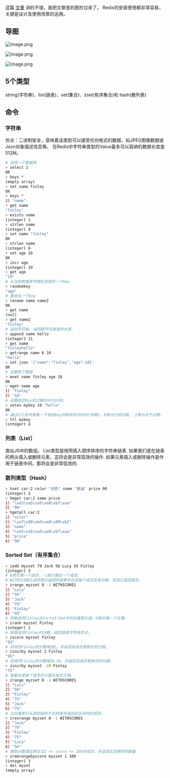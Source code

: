 这篇 [文章](https://juejin.im/post/5b516dc75188251af363492d) 讲的不错，我把文章里的图抄过来了。
Redis的安装使用都非常容易，关键是设计及使用场景的运用。

## 导图
![image.png](https://hexo-blog.pek3b.qingstor.com/upload_images/71414-e8db2989410fa02a.png?imageMogr2/auto-orient/strip%7CimageView2/2/w/1240)

![image.png](https://hexo-blog.pek3b.qingstor.com/upload_images/71414-1a58be74bca8319d.png?imageMogr2/auto-orient/strip%7CimageView2/2/w/1240)

![image.png](https://hexo-blog.pek3b.qingstor.com/upload_images/71414-723872eb6588657c.png?imageMogr2/auto-orient/strip%7CimageView2/2/w/1240)

## 5个类型

string(字符串)、list(链表)、set(集合)、zset(有序集合)和 hash(散列表)

## 命令

### 字符串

优点：二进制安全，意味着该类型可以接受任何格式的数据，如JPEG图像数据或Json对象描述信息等。
在Redis中字符串类型的Value最多可以容纳的数据长度是512M。

```bash
# 选择一个数据库
> select 2
OK
> keys *
(empty array)
> set name finley
OK
> keys *
1) "name"
> get name
"finley"
> exists name
(integer) 1
> strlen name
(integer) 9
> set name "finley"
OK
> strlen name
(integer) 6
> set age 18
OK
> incr age
(integer) 19
> get age
"19"
# 从当前数据库中随机选择的一个key
> randomkey
"age"
# 重命名一个key
> rename name name2
OK
> get name
(nul)
> get name2
"finley"
# 追加字符串, 返回新字符串值的长度。
> append name hello
(integer) 11
> get name
"finleyhello"
> getrange name 6 10
"hello"
> set json '{"name":"finley","age":18}'
OK
# 设置多个键值
> mset name finley age 18
OK
> mget name age
1) "finley"
2) "18"
# 设置指定Key的过期时间为10秒。
> setex mykey 10 "hello"
OK
# 通过ttl命令查看一下指定Key的剩余存活时间(秒数)，0表示已经过期，-1表示永不过期。
> ttl mykey 
(integer) 4
```

### 列表（List）
类似JS中的数组。
List类型是按照插入顺序排序的字符串链表.
如果我们是在链表的两头插入或删除元素，这将会是非常高效的操作.
如果元素插入或删除操作是作用于链表中间，那将会是非常低效的.

### 散列类型（Hash）

```bash
> hset car:2 color "白色" name "奥迪" price 90
(integer) 3
> hmget car:2 name price
1) "\xe5\xa5\xa5\xe8\xbf\xaa"
2) "90"
> hgetall car:2
1) "color"
2) "\xe7\x99\xbd\xe8\x89\xb2"
3) "name"
4) "\xe5\xa5\xa5\xe8\xbf\xaa"
5) "price"
6) "90"
```


### Sorted Set（有序集合）
```bash
> zadd myzset 79 Jack 56 Lucy 93 Finley
(integer) 3
# 0表示第一个成员，-1表示最后一个成员。
# WITHSCORES选项表示返回的结果中包含每个成员及其分数，否则只返回成员。
> zrange myzset 0 -1 WITHSCORES
1) "Lucy"
2) "56"
3) "Jack"
4) "79"
5) "Finley"
6) "93"
# 获取成员Finley在Sorted-Set中的位置索引值。0表示第一个位置。
> zrank myzset Finley
(integer) 2
# 获取成员Finley的分数。返回值是字符串形式。
> zscore myzset Finley
"93"
# 将成员Finley的分数增加2，并返回该成员更新后的分数。
> zincrby myzset 2 Finley
"95"
# 将成员Finley的分数增加-20，并返回该成员更新后的分数。
> zincrby myzset -20 Finley
"75"
# 查看在更新了成员的分数后是否正确。
> zrange myzset 0 -1 WITHSCORES
1) "Lucy"
2) "56"
3) "Finley"
4) "75"
5) "Jack"
6) "79"
# 以位置索引从高到低的方式获取并返回此区间内的成员。
> zrevrange myzset 0 -1 WITHSCORES
1) "Jack"
2) "79"
3) "Finley"
4) "75"
5) "Lucy"
6) "56"
# 删除分数满足表达式1 <= score <= 100的成员，并返回实际删除的数量
> zremrangebyscore myzset 1 100
(integer) 3
> del myzet
(empty array)
```
